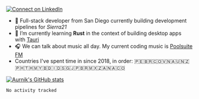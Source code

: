 [![Connect on LinkedIn](https://img.shields.io/badge/--linkedin?label=LinkedIn&logo=LinkedIn&style=social)](https://www.linkedin.com/in/aurnik)

- 🔭 Full-stack developer from San Diego currently building development pipelines for _Sierra21_
- 🌱 I’m currently learning **Rust** in the context of building desktop apps with [Tauri](https://github.com/tauri-apps/tauri)
- 🎧 We can talk about music all day. My current coding music is [Poolsuite FM](http://poolsuite.net)
- Countries I've spent time in since 2018, in order: 🇵🇪🇧🇷🇨🇴🇻🇳🇦🇺🇳🇿🇵🇭🇹🇭🇲🇾🇧🇩🇮🇩🇸🇬🇯🇵🇧🇷🇲🇽🇿🇦🇳🇦🇨🇴

[![Aurnik's GitHub stats](https://github-readme-stats.vercel.app/api?username=aurnik&hide=stars&show_icons=true&theme=transparent&hide_rank=true&hide_title=true&include_all_commits=true)](https://github.com/anuraghazra/github-readme-stats)

<!--START_SECTION:waka-->

```txt
No activity tracked
```

<!--END_SECTION:waka-->

<!--START_SECTION:activity-->
